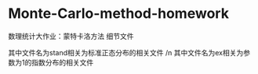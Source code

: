 # Monte-Carlo-method-homework
数理统计大作业：蒙特卡洛方法 细节文件

其中文件名为stand相关为标准正态分布的相关文件 /n
其中文件名为ex相关为参数为1的指数分布的相关文件

